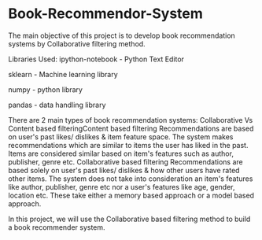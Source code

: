 # Book-Recommendor-System
The main objective of this project is to develop book recommendation systems by Collaborative filtering method.

Libraries Used:
ipython-notebook - Python Text Editor

sklearn - Machine learning library

numpy -  python library

pandas - data handling library


There are 2 main types of book recommendation systems:
Collaborative Vs Content based filteringContent based filtering
Recommendations are based on user's past likes/ dislikes & item feature space. The system makes recommendations which are similar to items the user has liked in the past. Items are considered similar based on item's features such as author, publisher, genre etc.
Collaborative based filtering
Recommendations are based solely on user's past likes/ dislikes & how other users have rated other items. The system does not take into consideration an item's features like author, publisher, genre etc nor a user's features like age, gender, location etc. These take either a memory based approach or a model based approach.

In this project, we will use the Collaborative based filtering method to build a book recommender system.
